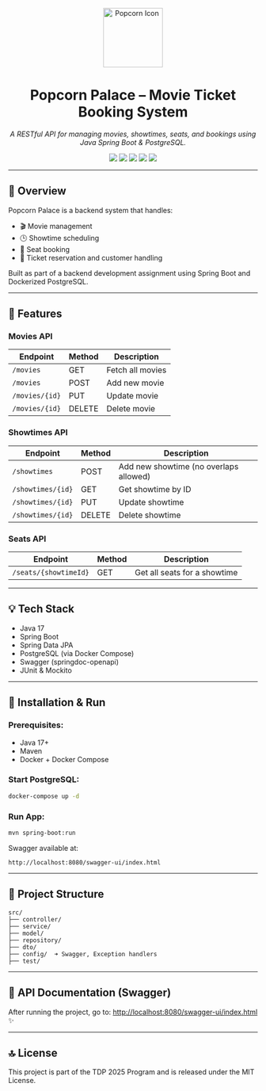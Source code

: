 <p align="center">
  <img src="https://cdn-icons-png.flaticon.com/512/2935/2935125.png" width="120" alt="Popcorn Icon" />
</p>

<h1 align="center">Popcorn Palace – Movie Ticket Booking System</h1>

<p align="center">
  <em>A RESTful API for managing movies, showtimes, seats, and bookings using Java Spring Boot & PostgreSQL.</em>
</p>

<p align="center">
  <img src="https://img.shields.io/badge/Spring%20Boot-2.7.0-brightgreen" />
  <img src="https://img.shields.io/badge/Java-17-blue" />
  <img src="https://img.shields.io/badge/PostgreSQL-Database-blue" />
  <img src="https://img.shields.io/badge/License-MIT-lightgrey" />
  <img src="https://img.shields.io/badge/Status-Completed-brightgreen" />
</p>

---

## 📅 Overview
Popcorn Palace is a backend system that handles:
- 🎬 Movie management
- 🕒 Showtime scheduling
- 🍿 Seat booking
- 📄 Ticket reservation and customer handling

Built as part of a backend development assignment using Spring Boot and Dockerized PostgreSQL.

---

## 🔧 Features

### Movies API
| Endpoint | Method | Description |
|----------|--------|-------------|
| `/movies` | GET | Fetch all movies |
| `/movies` | POST | Add new movie |
| `/movies/{id}` | PUT | Update movie |
| `/movies/{id}` | DELETE | Delete movie |

### Showtimes API
| Endpoint | Method | Description |
|----------|--------|-------------|
| `/showtimes` | POST | Add new showtime (no overlaps allowed) |
| `/showtimes/{id}` | GET | Get showtime by ID |
| `/showtimes/{id}` | PUT | Update showtime |
| `/showtimes/{id}` | DELETE | Delete showtime |


### Seats API
| Endpoint | Method | Description |
|----------|--------|-------------|
| `/seats/{showtimeId}` | GET | Get all seats for a showtime |

---

## 💡 Tech Stack
- Java 17
- Spring Boot
- Spring Data JPA
- PostgreSQL (via Docker Compose)
- Swagger (springdoc-openapi)
- JUnit & Mockito

---

## 📄 Installation & Run

### Prerequisites:
- Java 17+
- Maven
- Docker + Docker Compose

### Start PostgreSQL:
```bash
docker-compose up -d
```

### Run App:
```bash
mvn spring-boot:run
```

Swagger available at:
```
http://localhost:8080/swagger-ui/index.html
```

---

## 📖 Project Structure
```
src/
├── controller/
├── service/
├── model/
├── repository/
├── dto/
├── config/  ➜ Swagger, Exception handlers
├── test/
```

---

## 🔮 API Documentation (Swagger)
After running the project, go to: [http://localhost:8080/swagger-ui/index.html](http://localhost:8080/swagger-ui/index.html) ✨

---

## 🔝 License
This project is part of the TDP 2025 Program and is released under the MIT License.
